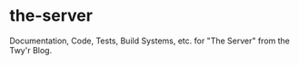 # the-server

Documentation, Code, Tests, Build Systems, etc. for "The Server" from the
Twy'r Blog.
